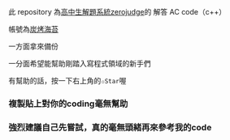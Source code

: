 此 repository 為[高中生解題系統zerojudge](https://zerojudge.tw/)的 解答 AC code（c++）

帳號為[炭烤海苔](https://zerojudge.tw/UserStatistic?id=74539)

一方面拿來備份

一分面希望能幫助剛踏入寫程式領域的新手們

有幫助的話，按一下右上角的`✩Star`喔

### 複製貼上對你的coding毫無幫助

### 強烈建議自己先嘗試，真的毫無頭緒再來參考我的code
